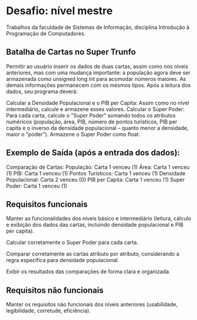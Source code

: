 # Desafio: nível mestre
Trabalhos da faculdade de Sistemas de Informação, disciplina Introdução à Programação de Computadores.

## Batalha de Cartas no Super Trunfo

Permitir ao usuário inserir os dados de duas cartas, assim como nos níveis anteriores, mas com uma mudança importante: a população agora deve ser armazenada como unsigned long int para acomodar números maiores. As demais informações permanecem com os mesmos tipos. Após a
leitura dos dados, seu programa deverá:

Calcular a Densidade Populacional e o PIB per Capita: Assim como no nível intermediário, calcule e armazene esses valores.
Calcular o Super Poder: Para cada carta, calcule o "Super Poder" somando todos os atributos numéricos (população, área, PIB, número de pontos turísticos, PIB per capita e o inverso da densidade populacional – quanto menor a densidade, maior o "poder"). Armazene o Super Poder como float.

## Exemplo de Saída (após a entrada dos dados):
Comparação de Cartas:
População: Carta 1 venceu (1)
Área: Carta 1 venceu (1)
PIB: Carta 1 venceu (1)
Pontos Turísticos: Carta 1 venceu (1)
Densidade Populacional: Carta 2 venceu (0)
PIB per Capita: Carta 1 venceu (1)
Super Poder: Carta 1 venceu (1)

## Requisitos funcionais
Manter as funcionalidades dos níveis básico e intermediário (leitura, cálculo e exibição dos dados das cartas, incluindo densidade populacional e PIB per capita).

Calcular corretamente o Super Poder para cada carta.

Comparar corretamente as cartas atributo por atributo, considerando a regra específica para densidade populacional.

Exibir os resultados das comparações de forma clara e organizada.

## Requisitos não funcionais
Manter os requisitos não funcionais dos níveis anteriores (usabilidade, legibilidade, corretude, eficiência).
